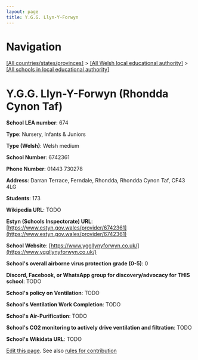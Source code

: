 ```yaml
---
layout: page
title: Y.G.G. Llyn-Y-Forwyn
---
```

# Navigation

[[All countries/states/provinces]](../../..) > [[All Welsh local educational authority]](../..) > [[All schools in local educational authority]](..)

# Y.G.G. Llyn-Y-Forwyn (Rhondda Cynon Taf)

**School LEA number**: 674

**Type**: Nursery, Infants & Juniors

**Type (Welsh)**: Welsh medium

**School Number**: 6742361

**Phone Number**: 01443 730278

**Address**: Darran Terrace, Ferndale, Rhondda, Rhondda Cynon Taf, CF43 4LG

**Students**: 173

**Wikipedia URL**: TODO

**Estyn (Schools Inspectorate) URL**: [https://www.estyn.gov.wales/provider/6742361](https://www.estyn.gov.wales/provider/6742361)

**School Website**: [https://www.yggllynyforwyn.co.uk/](https://www.yggllynyforwyn.co.uk/)

**School's overall airborne virus protection grade (0-5)**: 0

**Discord, Facebook, or WhatsApp group for discovery/advocacy for THIS school**: TODO

**School's policy on Ventilation**: TODO

**School's Ventilation Work Completion**: TODO

**School's Air-Purification**: TODO

**School's CO2 monitoring to actively drive ventilation and filtration**: TODO

**School's Wikidata URL**: TODO




[Edit this page](https://github.com/VentilationProject/Wales/edit/prif/./Rhondda_Cynon_Taf/Y.G.G._Llyn-Y-Forwyn.md). See also [rules for contribution](../../../contribution-rules/)